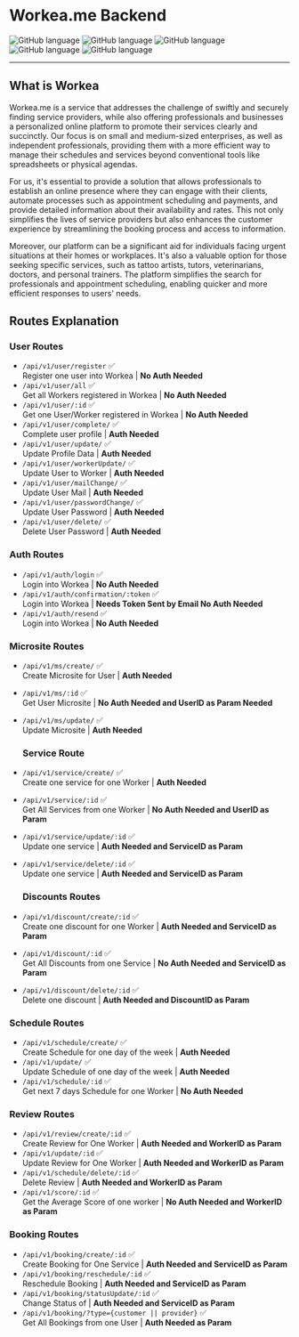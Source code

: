 # Workea.me Backend

![GitHub language](https://img.shields.io/badge/MongoDB-4EA94B?style=for-the-badge&logo=mongodb&logoColor=white)
![GitHub language](https://img.shields.io/badge/JavaScript-F7DF1E?style=for-the-badge&logo=javascript&logoColor=black)
![GitHub language](https://img.shields.io/badge/Node.js-43853D?style=for-the-badge&logo=node.js&logoColor=white)
![GitHub language](https://img.shields.io/badge/Amazon_AWS-232F3E?style=for-the-badge&logo=amazon-aws&logoColor=white)
![GitHub language](https://img.shields.io/badge/Express.js-404D59?style=for-the-badge)

---

## What is Workea

Workea.me is a service that addresses the challenge of swiftly and securely finding service providers, while also offering professionals and businesses a personalized online platform to promote their services clearly and succinctly. Our focus is on small and medium-sized enterprises, as well as independent professionals, providing them with a more efficient way to manage their schedules and services beyond conventional tools like spreadsheets or physical agendas.

For us, it's essential to provide a solution that allows professionals to establish an online presence where they can engage with their clients, automate processes such as appointment scheduling and payments, and provide detailed information about their availability and rates. This not only simplifies the lives of service providers but also enhances the customer experience by streamlining the booking process and access to information.

Moreover, our platform can be a significant aid for individuals facing urgent situations at their homes or workplaces. It's also a valuable option for those seeking specific services, such as tattoo artists, tutors, veterinarians, doctors, and personal trainers. The platform simplifies the search for professionals and appointment scheduling, enabling quicker and more efficient responses to users' needs.

## Routes Explanation

### User Routes

- `/api/v1/user/register` ✅\
  Register one user into Workea | **No Auth Needed**
- `/api/v1/user/all` ✅\
  Get all Workers registered in Workea | **No Auth Needed**
- `/api/v1/user/:id` ✅\
  Get one User/Worker registered in Workea | **No Auth Needed**
- `/api/v1/user/complete/` ✅\
  Complete user profile | **Auth Needed**
- `/api/v1/user/update/` ✅\
  Update Profile Data | **Auth Needed**
- `/api/v1/user/workerUpdate/` ✅\
  Update User to Worker | **Auth Needed**
- `/api/v1/user/mailChange/` ✅\
  Update User Mail | **Auth Needed**
- `/api/v1/user/passwordChange/` ✅\
  Update User Password | **Auth Needed**
- `/api/v1/user/delete/` ✅\
  Delete User Password | **Auth Needed**

### Auth Routes

- `/api/v1/auth/login` ✅\
  Login into Workea | **No Auth Needed**
- `/api/v1/auth/confirmation/:token` ✅\
  Login into Workea | **Needs Token Sent by Email No Auth Needed**
- `/api/v1/auth/resend` ✅\
  Login into Workea | **No Auth Needed**

### Microsite Routes

- `/api/v1/ms/create/` ✅\
  Create Microsite for User | **Auth Needed**
- `/api/v1/ms/:id` ✅\
  Get User Microsite | **No Auth Needed and UserID as Param Needed**
- `/api/v1/ms/update/` ✅\
  Update Microsite | **Auth Needed**

  ### Service Route

- `/api/v1/service/create/` ✅\
  Create one service for one Worker | **Auth Needed**
- `/api/v1/service/:id` ✅\
  Get All Services from one Worker | **No Auth Needed and UserID as Param**
- `/api/v1/service/update/:id` ✅\
  Update one service | **Auth Needed and ServiceID as Param**
- `/api/v1/service/delete/:id` ✅\
  Update one service | **Auth Needed and ServiceID as Param**

  ### Discounts Routes

- `/api/v1/discount/create/:id` ✅\
  Create one discount for one Worker | **Auth Needed and ServiceID as Param**
- `/api/v1/discount/:id` ✅\
  Get All Discounts from one Service | **No Auth Needed and ServiceID as Param**
- `/api/v1/discount/delete/:id` ✅\
  Delete one discount | **Auth Needed and DiscountID as Param**

### Schedule Routes

- `/api/v1/schedule/create/` ✅\
  Create Schedule for one day of the week | **Auth Needed**
- `/api/v1/update/` ✅\
  Update Schedule of one day of the week | **Auth Needed**
- `/api/v1/schedule/:id` ✅\
  Get next 7 days Schedule for one Worker | **No Auth Needed**

### Review Routes

- `/api/v1/review/create/:id` ✅\
  Create Review for One Worker | **Auth Needed and WorkerID as Param**
- `/api/v1/update/:id` ✅\
  Update Review for One Worker | **Auth Needed and WorkerID as Param**
- `/api/v1/schedule/delete/:id` ✅\
  Delete Review | **Auth Needed and WorkerID as Param**
- `/api/v1/score/:id` ✅\
  Get the Average Score of one worker | **No Auth Needed and WorkerID as Param**

### Booking Routes

- `/api/v1/booking/create/:id` ✅\
  Create Booking for One Service | **Auth Needed and ServiceID as Param**
- `/api/v1/booking/reschedule/:id` ✅\
  Reschedule Booking | **Auth Needed and ServiceID as Param**
- `/api/v1/booking/statusUpdate/:id` ✅\
  Change Status of | **Auth Needed and ServiceID as Param**
- `/api/v1/booking/?type={customer || provider}` ✅\
  Get All Bookings from one User | **Auth Needed as Param**
